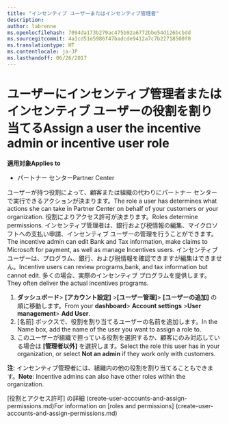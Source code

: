 ```yaml
---
title: "インセンティブ ユーザーまたはインセンティブ管理者"
description: 
author: labrenne
ms.openlocfilehash: 7094da173b279ac475b92a6772bbe54d126bcbdd
ms.sourcegitcommit: 4a1cd51e5986f47badcde9412a7c7b22718500f0
ms.translationtype: HT
ms.contentlocale: ja-JP
ms.lasthandoff: 06/26/2017
---
```

# <a name="assign-a-user-the-incentive-admin-or-incentive-user-role"></a><span data-ttu-id="441b5-102">ユーザーにインセンティブ管理者またはインセンティブ ユーザーの役割を割り当てる</span><span class="sxs-lookup"><span data-stu-id="441b5-102">Assign a user the incentive admin or incentive user role</span></span>

**<span data-ttu-id="441b5-103">適用対象</span><span class="sxs-lookup"><span data-stu-id="441b5-103">Applies to</span></span>**

-  <span data-ttu-id="441b5-104">パートナー センター</span><span class="sxs-lookup"><span data-stu-id="441b5-104">Partner Center</span></span>

<span data-ttu-id="441b5-105">ユーザーが持つ役割によって、顧客または組織の代わりにパートナー センターで実行できるアクションが決まります。</span><span class="sxs-lookup"><span data-stu-id="441b5-105">The role a user has determines what actions she can take in Partner Center on behalf of your customers or your organization.</span></span>  <span data-ttu-id="441b5-106">役割によりアクセス許可が決まります。</span><span class="sxs-lookup"><span data-stu-id="441b5-106">Roles determine permissions.</span></span> <span data-ttu-id="441b5-107">インセンティブ管理者は、銀行および税情報の編集、マイクロソフトへの支払い申請、インセンティブ ユーザーの管理を行うことができます。</span><span class="sxs-lookup"><span data-stu-id="441b5-107">The incentive admin can edit Bank and Tax information, make claims to Microsoft for payment, as well as manage Incentives users.</span></span> <span data-ttu-id="441b5-108">インセンティブ ユーザーは、プログラム、銀行、および税情報を確認できますが編集はできません。</span><span class="sxs-lookup"><span data-stu-id="441b5-108">Incentive users can review programs,bank, and tax information but cannot edit.</span></span> <span data-ttu-id="441b5-109">多くの場合、実際のインセンティブ プログラムを提供します。</span><span class="sxs-lookup"><span data-stu-id="441b5-109">They often deliver the actual incentives programs.</span></span>

1.  <span data-ttu-id="441b5-110">**ダッシュボード**> **[アカウント設定]** >**[ユーザー管理]**> **[ユーザーの追加]** の順に移動します。</span><span class="sxs-lookup"><span data-stu-id="441b5-110">From your **dashboard**> **Account settings** >**User management**> **Add User**.</span></span>
2.  <span data-ttu-id="441b5-111">[名前] ボックスで、役割を割り当てるユーザーの名前を追加します。</span><span class="sxs-lookup"><span data-stu-id="441b5-111">In the Name box, add the name of the user you want to assign a role to.</span></span>  
3.  <span data-ttu-id="441b5-112">このユーザーが組織で担っている役割を選択するか、顧客にのみ対応している場合は **[管理者以外]** を選択します。</span><span class="sxs-lookup"><span data-stu-id="441b5-112">Select the role this user has in your organization, or select **Not an admin** if they work only with customers.</span></span>

 <span data-ttu-id="441b5-113">**注**: インセンティブ管理者には、組織内の他の役割を割り当てることもできます。</span><span class="sxs-lookup"><span data-stu-id="441b5-113">**Note**: Incentive admins can also have other roles within the organization.</span></span>   
    
<span data-ttu-id="441b5-114">[役割とアクセス許可] の詳細 (create-user-accounts-and-assign-permissions.md)</span><span class="sxs-lookup"><span data-stu-id="441b5-114">For information on [roles and permissions] (create-user-accounts-and-assign-permissions.md)</span></span>